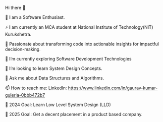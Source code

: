 Hi there 👋

🔭 I am a Software Enthusiast.

⚡ I am currently an MCA student at National Institute of Technology(NIT) Kurukshetra.

🌸 Passionate about transforming code into actionable insights for impactful decision-making.

🌱 I’m currently exploring Software Development Technologies

👯 I’m looking to learn System Design Concepts.

💬 Ask me about Data Structures and Algorithms.

📫 How to reach me: LinkedIn: https://www.linkedin.com/in/gaurav-kumar-guleria-0bbb472b7

🥅 2024 Goal: Learn Low Level System Design (LLD)

🥅 2025 Goal: Get a decent placement in a product based company.
